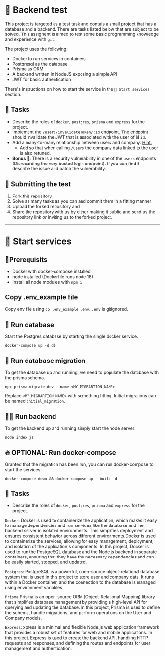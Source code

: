# 🧪 Backend test

This project is targeted as a test task and contais a small project that has a database and a backend. There are tasks listed below that are subject to be solved. This assignent is aimed to test some basic programming knowledge and experience with `git`.

The project uses the following:

-   Docker to run services in containers
-   Postgresql as the database
-   Prisma as ORM
-   A backend written in NodeJS exposing a simple API
-   JWT for basic authentication

There's instructions on how to start the service in the `🚀 Start services` section.

## 🧾 Tasks

-   Describe the roles of `docker`, `postgres`, `prisma` and `express` for the project.
-   Implement the `/users/invalidateToken/:id` endpoint. The endpoint should invalidate the JWT that is associated with the user of id `id`.
-   Add a many-to-many relationship between users and company. [Hint.](https://www.prisma.io/docs/concepts/components/prisma-schema/relations/many-to-many-relations)
    -   Add so that when calling `/users` the company data linked to the user is also retuned.
-   **Bonus 🚨:** There is a security vulnerability in one of the `users` endpoints (Disrecarding the very busted login endpoint). If you can find it - describe the issue and patch the vulnerability.

## 🏁 Submitting the test

1. Fork this repository
2. Solve as many tasks as you can and commit them in a fitting manner
3. Upload the forked repository and
4. Share the repository with us by either making it public and send us the repository link _or_ inviting us to the forked project.

---

# 🚀 Start services

## 📍Prerequisits

-   Docker with docker-compose installed
-   node installed (Dockerfile runs node 18)
-   Install all node modules with `npm i`

## Copy .env_example file
Copy env file using `cp .env_example .env`. `.env` is gitignored.

## 💾 Run database

Start the Postgres database by starting the single docker service.

```
docker-compose up -d db
```

## 🌱 Run database migration

To get the database up and running, we need to populate the database with the prisma schema.

```
npx prisma migrate dev --name <MY_MIGRARTION_NAME>
```

Replace `<MY_MIGRARTION_NAME>` with something fitting. Initial migrations can be named `initial_migration`.

## 🏃‍♀️ Run backend

To get the backend up and running simply start the node server:

```
node index.js
```

## 🔥 OPTIONAL: Run docker-compose

Granted that the migration has been run, you can run docker-compose to start the services:

```
docker-compose down && docker-compose up --build -d
```


## 🧾 Tasks

-   Describe the roles of `docker`, `postgres`, `prisma` and `express` for the project.

`Docker`: Docker is used to containerize the application, which makes it easy to manage dependencies and run services like the database and the backend server in isolated environments. This simplifies deployment and ensures consistent behavior across different environments.Docker is used to containerize the services, allowing for easy management, deployment, and isolation of the application's components. In this project, Docker is used to run the PostgreSQL database and the Node.js backend in separate containers, ensuring that they have the necessary dependencies and can be easily started, stopped, and updated.

`Postgres`: PostgreSQL is a powerful, open-source object-relational database system that is used in this project to store user and company data. It  runs within a Docker container, and the connection to the database is managed using environment variables

`Prisma`:Prisma is an open-source ORM (Object-Relational Mapping) library that simplifies database management by providing a high-level API for querying and updating the database. In this project, Prisma is used to define the schema, handle migrations, and perform operations on the User and Company models.

`Express`: xpress is a minimal and flexible Node.js web application framework that provides a robust set of features for web and mobile applications. In this project, Express is used to create the backend API, handling HTTP requests and responses, and defining the routes and endpoints for user management and authentication.